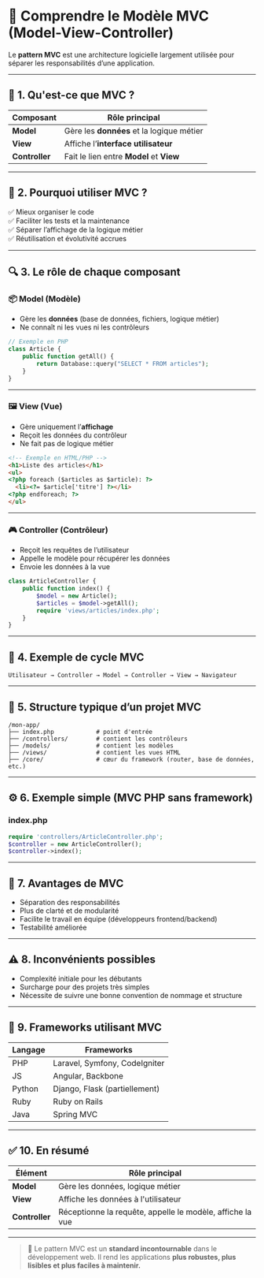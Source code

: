 # 🧭 Comprendre le Modèle MVC (Model-View-Controller)

Le **pattern MVC** est une architecture logicielle largement utilisée pour séparer les responsabilités d’une application.

---

## 🧱 1. Qu'est-ce que MVC ?

| Composant  | Rôle principal                                 |
|------------|-------------------------------------------------|
| **Model**  | Gère les **données** et la logique métier       |
| **View**   | Affiche l’**interface utilisateur**             |
| **Controller** | Fait le lien entre **Model** et **View** |

---

## 🧠 2. Pourquoi utiliser MVC ?

✅ Mieux organiser le code  
✅ Faciliter les tests et la maintenance  
✅ Séparer l’affichage de la logique métier  
✅ Réutilisation et évolutivité accrues

---

## 🔍 3. Le rôle de chaque composant

### 📦 Model (Modèle)

- Gère les **données** (base de données, fichiers, logique métier)
- Ne connaît ni les vues ni les contrôleurs

```php
// Exemple en PHP
class Article {
    public function getAll() {
        return Database::query("SELECT * FROM articles");
    }
}
```

---

### 🖼 View (Vue)

- Gère uniquement l’**affichage**
- Reçoit les données du contrôleur
- Ne fait pas de logique métier

```html
<!-- Exemple en HTML/PHP -->
<h1>Liste des articles</h1>
<ul>
<?php foreach ($articles as $article): ?>
  <li><?= $article['titre'] ?></li>
<?php endforeach; ?>
</ul>
```

---

### 🎮 Controller (Contrôleur)

- Reçoit les requêtes de l’utilisateur
- Appelle le modèle pour récupérer les données
- Envoie les données à la vue

```php
class ArticleController {
    public function index() {
        $model = new Article();
        $articles = $model->getAll();
        require 'views/articles/index.php';
    }
}
```

---

## 🧭 4. Exemple de cycle MVC

```
Utilisateur → Controller → Model → Controller → View → Navigateur
```

---

## 📁 5. Structure typique d’un projet MVC

```
/mon-app/
├── index.php            # point d'entrée
├── /controllers/        # contient les contrôleurs
├── /models/             # contient les modèles
├── /views/              # contient les vues HTML
├── /core/               # cœur du framework (router, base de données, etc.)
```

---

## ⚙️ 6. Exemple simple (MVC PHP sans framework)

### index.php

```php
require 'controllers/ArticleController.php';
$controller = new ArticleController();
$controller->index();
```

---

## 🚀 7. Avantages de MVC

- Séparation des responsabilités
- Plus de clarté et de modularité
- Facilite le travail en équipe (développeurs frontend/backend)
- Testabilité améliorée

---

## ⚠️ 8. Inconvénients possibles

- Complexité initiale pour les débutants
- Surcharge pour des projets très simples
- Nécessite de suivre une bonne convention de nommage et structure

---

## 🧰 9. Frameworks utilisant MVC

| Langage | Frameworks |
|--------|------------|
| PHP    | Laravel, Symfony, CodeIgniter |
| JS     | Angular, Backbone |
| Python | Django, Flask (partiellement) |
| Ruby   | Ruby on Rails |
| Java   | Spring MVC |

---

## ✅ 10. En résumé

| Élément      | Rôle principal                          |
|--------------|------------------------------------------|
| **Model**    | Gère les données, logique métier         |
| **View**     | Affiche les données à l'utilisateur      |
| **Controller** | Réceptionne la requête, appelle le modèle, affiche la vue |

---

> 🧠 Le pattern MVC est un **standard incontournable** dans le développement web. Il rend les applications **plus robustes, plus lisibles et plus faciles à maintenir.**
